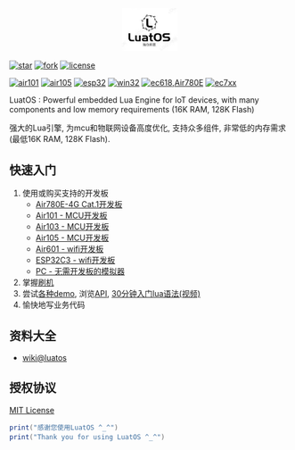 <p align="center"><a href="#" target="_blank" rel="noopener noreferrer"><img width="100" src="logo.jpg" alt="LuatOS logo"></a></p>

[![star](https://gitee.com/openLuat/LuatOS/badge/star.svg?theme=gvp)](https://gitee.com/openLuat/LuatOS/stargazers)
[![fork](https://gitee.com/openLuat/LuatOS/badge/fork.svg?theme=gvp)](https://gitee.com/openLuat/LuatOS/members)
[![license](https://img.shields.io/github/license/openLuat/LuatOS)](/LICENSE)

[![air101](https://pg.air32.cn/openLuat/LuatOS/actions/workflows/air101.yml/badge.svg)](https://wiki.luatos.com/chips/air101/index.html)
[![air105](https://pg.air32.cn/openLuat/LuatOS/actions/workflows/air105.yml/badge.svg)](https://wiki.luatos.com/chips/air105/index.html)
[![esp32](https://pg.air32.cn/openLuat/LuatOS/actions/workflows/esp32-idf5.yml/badge.svg)](https://wiki.luatos.com/chips/esp32c3/index.html)
[![win32](https://pg.air32.cn/openLuat/LuatOS/actions/workflows/win32.yml/badge.svg)](https://nightly.link/openLuat/LuatOS/workflows/win32/master)
[![ec618,Air780E](https://github.com/openLuat/luatos-soc-2022/actions/workflows/ci.yaml/badge.svg)](https://wiki.luatos.com/chips/air780e/index.html)
[![ec7xx](https://github.com/openLuat/luatos-soc-2023/actions/workflows/ci.yaml/badge.svg)](https://gitee.com/openLuat/luatos-soc-2023)

LuatOS : Powerful embedded Lua Engine for IoT devices, with many components and low memory requirements (16K RAM, 128K Flash)

强大的Lua引擎, 为mcu和物联网设备高度优化, 支持众多组件, 非常低的内存需求(最低16K RAM, 128K Flash).

## 快速入门

1. 使用或购买支持的开发板
    * [Air780E-4G Cat.1开发板](https://item.taobao.com/item.htm?id=693774140934)
    * [Air101 - MCU开发板](https://luat.taobao.com)
    * [Air103 - MCU开发板](https://luat.taobao.com)
    * [Air105 - MCU开发板](https://luat.taobao.com)
    * [Air601 - wifi开发板](https://luat.taobao.com)
    * [ESP32C3 - wifi开发板](https://luat.taobao.com)
    * [PC - 无需开发板的模拟器](https://gitee.com/openLuat/luatos-soc-pc)
2. 掌握[刷机](https://wiki.luatos.com/boardGuide/flash.html)
3. 尝试[各种demo](https://gitee.com/openLuat/LuatOS/tree/master/demo), 浏览[API](https://wiki.luatos.com/api/index.html), [30分钟入门lua语法(视频)](https://www.bilibili.com/video/BV1vf4y1L7Rb?spm_id_from=333.999.0.0)
4. 愉快地写业务代码

## 资料大全

*  [wiki@luatos](https://wiki.luatos.com)

## 授权协议

[MIT License](LICENSE)

```lua
print("感谢您使用LuatOS ^_^")
print("Thank you for using LuatOS ^_^")
```
